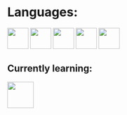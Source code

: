 

# Languages:


<img src="https://upload.wikimedia.org/wikipedia/commons/6/6a/JavaScript-logo.png" width="48"> <img src="https://upload.wikimedia.org/wikipedia/commons/a/a7/React-icon.svg" width="48">
<img src="https://upload.wikimedia.org/wikipedia/commons/6/61/HTML5_logo_and_wordmark.svg" width="48">
<img src="https://upload.wikimedia.org/wikipedia/commons/d/d5/CSS3_logo_and_wordmark.svg" width="48">
<img src="https://1000logos.net/mongodb-logo/" width="48">



## Currently learning:
<img src="https://upload.wikimedia.org/wikipedia/commons/a/af/Logo_of_Hugo_the_static_website_generator.svg" width="60">


